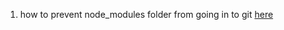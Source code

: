
1. how to prevent node_modules folder from going in to git [here](https://stackoverflow.com/questions/29820791/git-ignore-node-modules-folder-everywhere)
